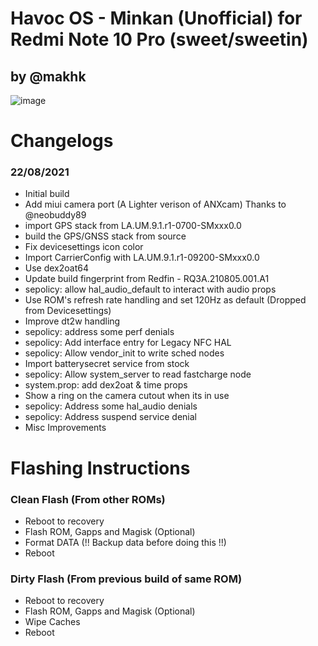 # Havoc OS - Minkan (Unofficial) for Redmi Note 10 Pro (sweet/sweetin)
## by @makhk
![image](https://user-images.githubusercontent.com/30686963/130345380-650d6212-67e7-42d4-83b1-2d848274e8ff.png)

# Changelogs
### 22/08/2021
- Initial build
- Add miui camera port (A Lighter verison of ANXcam) Thanks to @neobuddy89
- import GPS stack from LA.UM.9.1.r1-0700-SMxxx0.0
- build the GPS/GNSS stack from source 
- Fix devicesettings icon color
- Import CarrierConfig with LA.UM.9.1.r1-09200-SMxxx0.0
- Use dex2oat64
- Update build fingerprint from Redfin - RQ3A.210805.001.A1
- sepolicy: allow hal_audio_default to interact with audio props
- Use ROM's refresh rate handling and set 120Hz as default (Dropped from Devicesettings)
- Improve dt2w handling
- sepolicy: address some perf denials
- sepolicy: Add interface entry for Legacy NFC HAL
- sepolicy: Allow vendor_init to write sched nodes
- Import batterysecret service from stock
- sepolicy: Allow system_server to read fastcharge node
- system.prop: add dex2oat & time props
- Show a ring on the camera cutout when its in use
- sepolicy: Address some hal_audio denials
- sepolicy: Address suspend service denial
- Misc Improvements

# Flashing Instructions
### Clean Flash (From other ROMs)
- Reboot to recovery
- Flash ROM, Gapps and Magisk (Optional)
- Format DATA (!! Backup data before doing this !!)
- Reboot

### Dirty Flash (From previous build of same ROM)
- Reboot to recovery
- Flash ROM, Gapps and Magisk (Optional)
- Wipe Caches
- Reboot
